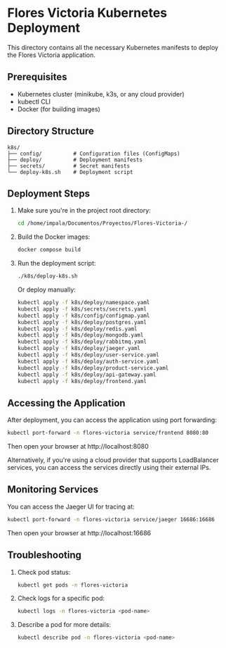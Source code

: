 # Flores Victoria Kubernetes Deployment

This directory contains all the necessary Kubernetes manifests to deploy the Flores Victoria
application.

## Prerequisites

- Kubernetes cluster (minikube, k3s, or any cloud provider)
- kubectl CLI
- Docker (for building images)

## Directory Structure

```
k8s/
├── config/          # Configuration files (ConfigMaps)
├── deploy/          # Deployment manifests
├── secrets/         # Secret manifests
└── deploy-k8s.sh    # Deployment script
```

## Deployment Steps

1. Make sure you're in the project root directory:

   ```bash
   cd /home/impala/Documentos/Proyectos/Flores-Victoria-/
   ```

2. Build the Docker images:

   ```bash
   docker compose build
   ```

3. Run the deployment script:

   ```bash
   ./k8s/deploy-k8s.sh
   ```

   Or deploy manually:

   ```bash
   kubectl apply -f k8s/deploy/namespace.yaml
   kubectl apply -f k8s/secrets/secrets.yaml
   kubectl apply -f k8s/config/configmap.yaml
   kubectl apply -f k8s/deploy/postgres.yaml
   kubectl apply -f k8s/deploy/redis.yaml
   kubectl apply -f k8s/deploy/mongodb.yaml
   kubectl apply -f k8s/deploy/rabbitmq.yaml
   kubectl apply -f k8s/deploy/jaeger.yaml
   kubectl apply -f k8s/deploy/user-service.yaml
   kubectl apply -f k8s/deploy/auth-service.yaml
   kubectl apply -f k8s/deploy/product-service.yaml
   kubectl apply -f k8s/deploy/api-gateway.yaml
   kubectl apply -f k8s/deploy/frontend.yaml
   ```

## Accessing the Application

After deployment, you can access the application using port forwarding:

```bash
kubectl port-forward -n flores-victoria service/frontend 8080:80
```

Then open your browser at http://localhost:8080

Alternatively, if you're using a cloud provider that supports LoadBalancer services, you can access
the services directly using their external IPs.

## Monitoring Services

You can access the Jaeger UI for tracing at:

```bash
kubectl port-forward -n flores-victoria service/jaeger 16686:16686
```

Then open your browser at http://localhost:16686

## Troubleshooting

1. Check pod status:

   ```bash
   kubectl get pods -n flores-victoria
   ```

2. Check logs for a specific pod:

   ```bash
   kubectl logs -n flores-victoria <pod-name>
   ```

3. Describe a pod for more details:
   ```bash
   kubectl describe pod -n flores-victoria <pod-name>
   ```

